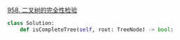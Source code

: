 [958. 二叉树的完全性检验](https://leetcode-cn.com/problems/check-completeness-of-a-binary-tree/)
```python
class Solution:
    def isCompleteTree(self, root: TreeNode) -> bool:
```